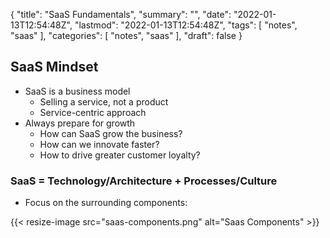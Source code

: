 {
  "title": "SaaS Fundamentals",
  "summary": "",
  "date": "2022-01-13T12:54:48Z",
  "lastmod": "2022-01-13T12:54:48Z",
  "tags": [
    "notes",
    "saas"
  ],
  "categories": [
    "notes",
    "saas"
  ],
  "draft": false
}

## SaaS Mindset

* SaaS is a business model
  * Selling a service, not a product
  * Service-centric approach
* Always prepare for growth
  * How can SaaS grow the business?
  * How can we innovate faster?
  * How to drive greater customer loyalty?

### SaaS = Technology/Architecture + Processes/Culture

* Focus on the surrounding components:

{{< resize-image src="saas-components.png" alt="Saas Components" >}}
